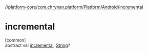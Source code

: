 //[platform-core](../../../../index.md)/[com.chrynan.platform](../../index.md)/[Platform](../index.md)/[Android](index.md)/[incremental](incremental.md)

# incremental

[common]\
abstract val [incremental](incremental.md): [String](https://kotlinlang.org/api/latest/jvm/stdlib/kotlin/-string/index.html)?
